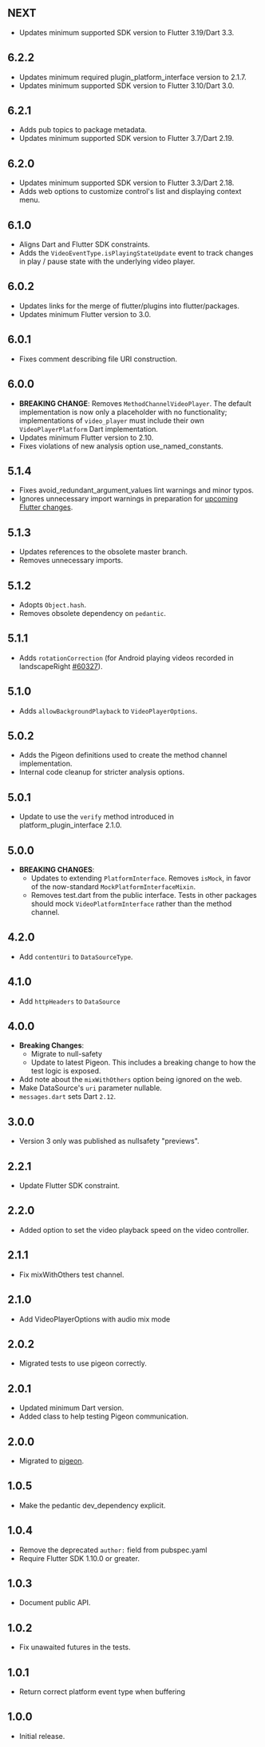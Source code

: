 ## NEXT

- Updates minimum supported SDK version to Flutter 3.19/Dart 3.3.

## 6.2.2

- Updates minimum required plugin_platform_interface version to 2.1.7.
- Updates minimum supported SDK version to Flutter 3.10/Dart 3.0.

## 6.2.1

- Adds pub topics to package metadata.
- Updates minimum supported SDK version to Flutter 3.7/Dart 2.19.

## 6.2.0

- Updates minimum supported SDK version to Flutter 3.3/Dart 2.18.
- Adds web options to customize control's list and displaying context menu.

## 6.1.0

- Aligns Dart and Flutter SDK constraints.
- Adds the `VideoEventType.isPlayingStateUpdate` event to track changes in play / pause state with
  the underlying video player.

## 6.0.2

- Updates links for the merge of flutter/plugins into flutter/packages.
- Updates minimum Flutter version to 3.0.

## 6.0.1

- Fixes comment describing file URI construction.

## 6.0.0

- **BREAKING CHANGE**: Removes `MethodChannelVideoPlayer`. The default
  implementation is now only a placeholder with no functionality;
  implementations of `video_player` must include their own `VideoPlayerPlatform`
  Dart implementation.
- Updates minimum Flutter version to 2.10.
- Fixes violations of new analysis option use_named_constants.

## 5.1.4

- Fixes avoid_redundant_argument_values lint warnings and minor typos.
- Ignores unnecessary import warnings in preparation for [upcoming Flutter changes](https://github.com/flutter/flutter/pull/106316).

## 5.1.3

- Updates references to the obsolete master branch.
- Removes unnecessary imports.

## 5.1.2

- Adopts `Object.hash`.
- Removes obsolete dependency on `pedantic`.

## 5.1.1

- Adds `rotationCorrection` (for Android playing videos recorded in landscapeRight [#60327](https://github.com/flutter/flutter/issues/60327)).

## 5.1.0

- Adds `allowBackgroundPlayback` to `VideoPlayerOptions`.

## 5.0.2

- Adds the Pigeon definitions used to create the method channel implementation.
- Internal code cleanup for stricter analysis options.

## 5.0.1

- Update to use the `verify` method introduced in platform_plugin_interface 2.1.0.

## 5.0.0

- **BREAKING CHANGES**:
  - Updates to extending `PlatformInterface`. Removes `isMock`, in favor of the
    now-standard `MockPlatformInterfaceMixin`.
  - Removes test.dart from the public interface. Tests in other packages should
    mock `VideoPlatformInterface` rather than the method channel.

## 4.2.0

- Add `contentUri` to `DataSourceType`.

## 4.1.0

- Add `httpHeaders` to `DataSource`

## 4.0.0

- **Breaking Changes**:
  - Migrate to null-safety
  - Update to latest Pigeon. This includes a breaking change to how the test logic is exposed.
- Add note about the `mixWithOthers` option being ignored on the web.
- Make DataSource's `uri` parameter nullable.
- `messages.dart` sets Dart `2.12`.

## 3.0.0

- Version 3 only was published as nullsafety "previews".

## 2.2.1

- Update Flutter SDK constraint.

## 2.2.0

- Added option to set the video playback speed on the video controller.

## 2.1.1

- Fix mixWithOthers test channel.

## 2.1.0

- Add VideoPlayerOptions with audio mix mode

## 2.0.2

- Migrated tests to use pigeon correctly.

## 2.0.1

- Updated minimum Dart version.
- Added class to help testing Pigeon communication.

## 2.0.0

- Migrated to [pigeon](https://pub.dev/packages/pigeon).

## 1.0.5

- Make the pedantic dev_dependency explicit.

## 1.0.4

- Remove the deprecated `author:` field from pubspec.yaml
- Require Flutter SDK 1.10.0 or greater.

## 1.0.3

- Document public API.

## 1.0.2

- Fix unawaited futures in the tests.

## 1.0.1

- Return correct platform event type when buffering

## 1.0.0

- Initial release.
